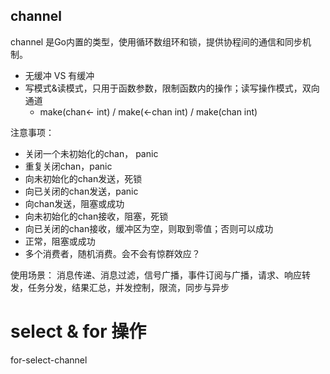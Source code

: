 channel
---
channel 是Go内置的类型，使用循环数组环和锁，提供协程间的通信和同步机制。

+ 无缓冲 VS 有缓冲
+ 写模式&读模式，只用于函数参数，限制函数内的操作；读写操作模式，双向通道
    + make(chan<- int) / make(<-chan int) / make(chan int)

注意事项：
+ 关闭一个未初始化的chan， panic
+ 重复关闭chan，panic
+ 向未初始化的chan发送，死锁
+ 向已关闭的chan发送，panic
+ 向chan发送，阻塞或成功
+ 向未初始化的chan接收，阻塞，死锁
+ 向已关闭的chan接收，缓冲区为空，则取到零值；否则可以成功
+ 正常，阻塞或成功
+ 多个消费者，随机消费。会不会有惊群效应？

使用场景：
消息传递、消息过滤，信号广播，事件订阅与广播，请求、响应转发，任务分发，结果汇总，并发控制，限流，同步与异步

# select & for 操作
for-select-channel